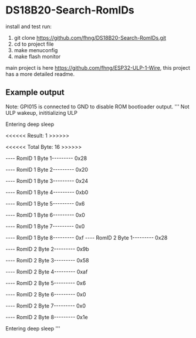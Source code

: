 # DS18B20-Search-RomIDs

install and test run:

1. git clone https://github.com/fhng/DS18B20-Search-RomIDs.git
2. cd to project file
3. make menuconfig
4. make flash monitor

main project is here https://github.com/fhng/ESP32-ULP-1-Wire, this project has a  more detailed readme.

## Example output

Note: GPI015 is connected to GND to disable ROM bootloader output.
'''
Not ULP wakeup, inititializing ULP

Entering deep sleep

<<<<<< Result: 1 >>>>>>

<<<<<< Total Byte: 16 >>>>>>

---- RomID 1 Byte 1--------- 0x28

---- RomID 1 Byte 2--------- 0x20

---- RomID 1 Byte 3--------- 0x24

---- RomID 1 Byte 4--------- 0xb0

---- RomID 1 Byte 5--------- 0x6

---- RomID 1 Byte 6--------- 0x0

---- RomID 1 Byte 7--------- 0x0

---- RomID 1 Byte 8--------- 0xf
---- RomID 2 Byte 1--------- 0x28

---- RomID 2 Byte 2--------- 0x9b

---- RomID 2 Byte 3--------- 0x58

---- RomID 2 Byte 4--------- 0xaf

---- RomID 2 Byte 5--------- 0x6

---- RomID 2 Byte 6--------- 0x0

---- RomID 2 Byte 7--------- 0x0

---- RomID 2 Byte 8--------- 0x1e



Entering deep sleep
'''
